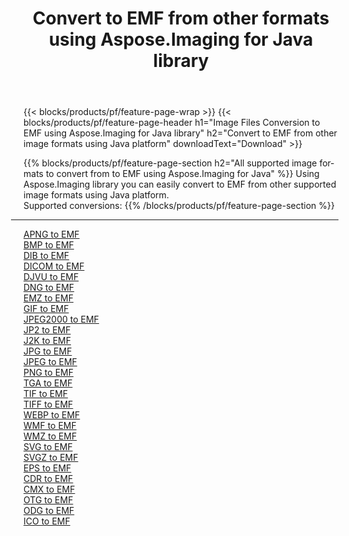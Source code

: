 ﻿---
title: Convert to EMF from other formats using Aspose.Imaging for Java library 
weight: 3920
url: /java/conversion/to/emf 
lang: en
langdirlevel: 2
locales: zh-hans,ja,it,ru,de,es,fr,nl,id,lt,pl,pt,vi,tr,ko,zh-hant,ar,hi,th,sv,cs,uk,he
description: Using Aspose.Imaging you can convert to EMF from other formats using Java
---

{{< blocks/products/pf/feature-page-wrap >}}
{{< blocks/products/pf/feature-page-header h1="Image Files Conversion to EMF using Aspose.Imaging for Java library" h2="Convert to EMF from other image formats using Java platform" downloadText="Download" >}}


{{% blocks/products/pf/feature-page-section  h2="All supported image formats to convert from to EMF using Aspose.Imaging for Java" %}}
Using Aspose.Imaging library you can easily convert to EMF from other supported image formats using Java platform.
<br/>
Supported conversions:
{{% /blocks/products/pf/feature-page-section %}}
<div class="container-fluid productfamilypage bg-gray">
    <div class="convertypes bg-gray agp-content section">
        <div class="container">
		<hr style="margin-left:-20px;"/>
		<div class="row other-converters">
		    <div class='col-md-2 other-converter remove-lp remove-rp'><a href="/imaging/java/conversion/apng-to-emf" >APNG to EMF</a></div>
<div class='col-md-2 other-converter remove-lp remove-rp'><a href="/imaging/java/conversion/bmp-to-emf" >BMP to EMF</a></div>
<div class='col-md-2 other-converter remove-lp remove-rp'><a href="/imaging/java/conversion/dib-to-emf" >DIB to EMF</a></div>
<div class='col-md-2 other-converter remove-lp remove-rp'><a href="/imaging/java/conversion/dicom-to-emf" >DICOM to EMF</a></div>
<div class='col-md-2 other-converter remove-lp remove-rp'><a href="/imaging/java/conversion/djvu-to-emf" >DJVU to EMF</a></div>
<div class='col-md-2 other-converter remove-lp remove-rp'><a href="/imaging/java/conversion/dng-to-emf" >DNG to EMF</a></div>
<div class='col-md-2 other-converter remove-lp remove-rp'><a href="/imaging/java/conversion/emz-to-emf" >EMZ to EMF</a></div>
<div class='col-md-2 other-converter remove-lp remove-rp'><a href="/imaging/java/conversion/gif-to-emf" >GIF to EMF</a></div>
<div class='col-md-2 other-converter remove-lp remove-rp'><a href="/imaging/java/conversion/jpeg2000-to-emf" >JPEG2000 to EMF</a></div>
<div class='col-md-2 other-converter remove-lp remove-rp'><a href="/imaging/java/conversion/jp2-to-emf" >JP2 to EMF</a></div>
<div class='col-md-2 other-converter remove-lp remove-rp'><a href="/imaging/java/conversion/j2k-to-emf" >J2K to EMF</a></div>
<div class='col-md-2 other-converter remove-lp remove-rp'><a href="/imaging/java/conversion/jpg-to-emf" >JPG to EMF</a></div>
<div class='col-md-2 other-converter remove-lp remove-rp'><a href="/imaging/java/conversion/jpeg-to-emf" >JPEG to EMF</a></div>
<div class='col-md-2 other-converter remove-lp remove-rp'><a href="/imaging/java/conversion/png-to-emf" >PNG to EMF</a></div>
<div class='col-md-2 other-converter remove-lp remove-rp'><a href="/imaging/java/conversion/tga-to-emf" >TGA to EMF</a></div>
<div class='col-md-2 other-converter remove-lp remove-rp'><a href="/imaging/java/conversion/tif-to-emf" >TIF to EMF</a></div>
<div class='col-md-2 other-converter remove-lp remove-rp'><a href="/imaging/java/conversion/tiff-to-emf" >TIFF to EMF</a></div>
<div class='col-md-2 other-converter remove-lp remove-rp'><a href="/imaging/java/conversion/webp-to-emf" >WEBP to EMF</a></div>
<div class='col-md-2 other-converter remove-lp remove-rp'><a href="/imaging/java/conversion/wmf-to-emf" >WMF to EMF</a></div>
<div class='col-md-2 other-converter remove-lp remove-rp'><a href="/imaging/java/conversion/wmz-to-emf" >WMZ to EMF</a></div>
<div class='col-md-2 other-converter remove-lp remove-rp'><a href="/imaging/java/conversion/svg-to-emf" >SVG to EMF</a></div>
<div class='col-md-2 other-converter remove-lp remove-rp'><a href="/imaging/java/conversion/svgz-to-emf" >SVGZ to EMF</a></div>
<div class='col-md-2 other-converter remove-lp remove-rp'><a href="/imaging/java/conversion/eps-to-emf" >EPS to EMF</a></div>
<div class='col-md-2 other-converter remove-lp remove-rp'><a href="/imaging/java/conversion/cdr-to-emf" >CDR to EMF</a></div>
<div class='col-md-2 other-converter remove-lp remove-rp'><a href="/imaging/java/conversion/cmx-to-emf" >CMX to EMF</a></div>
<div class='col-md-2 other-converter remove-lp remove-rp'><a href="/imaging/java/conversion/otg-to-emf" >OTG to EMF</a></div>
<div class='col-md-2 other-converter remove-lp remove-rp'><a href="/imaging/java/conversion/odg-to-emf" >ODG to EMF</a></div>
<div class='col-md-2 other-converter remove-lp remove-rp'><a href="/imaging/java/conversion/ico-to-emf" >ICO to EMF</a></div>
                </div>
        </div>
    </div>
</div>
<br/>

